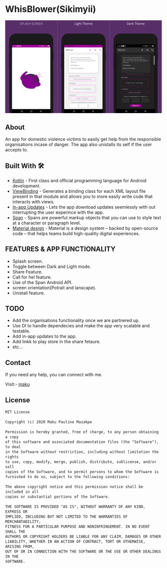 # WhisBlower(Sikimyii)
![](media/media.png)
## About
 An app for domestic violence victims to easily get help from the responsible organisations incase of danger. The app also unistalls its self if the user accepts to.

## Built With 🛠
- [Kotlin](https://kotlinlang.org/) - First class and official programming language for Android development.
- [ViewBinding](https://developer.android.com/topic/libraries/view-binding) - Generates a binding class for each XML layout file present in that module and allows you to more easily write code that interacts with views.
- [In-app Updates](https://developer.android.com/guide/playcore/in-app-updates) - Lets the app download updates seemlessly with out interrupting the user experince with the app.
- [Span](https://developer.android.com/guide/topics/text/spans) - Spans are powerful markup objects that you can use to style text at a character or paragraph level.
- [Material design](https://material.io/collections/developer-tutorials/#android-java) - Material is a design system – backed by open-source code – that helps teams build high-quality digital experiences.

## FEATURES & APP FUNCTIONALITY
- Splash screen.
- Toggle between Dark and Light mode.
- Share Feature.
- Call for hel feature.
- Use of the Span Android API.
- screen orientation(Potrait and lanscape).
- Unistall feature.

## TODO
- Add the organisations functionality once we are partnered up.
- Use DI to handle dependecies and make the app very scalable and testable.
- Add in-app updates to the app.
- Add linkk to play store in the share fetaure.
- etc...

## Contact
If you need any help, you can connect with me.

Visit:- [maku](https://www.linkedin.com/in/maku-mazakpe-700a3a165/)

## License
```
MIT License

Copyright (c) 2020 Maku Pauline Mazakpe

Permission is hereby granted, free of charge, to any person obtaining a copy
of this software and associated documentation files (the "Software"), to deal
in the Software without restriction, including without limitation the rights
to use, copy, modify, merge, publish, distribute, sublicense, and/or sell
copies of the Software, and to permit persons to whom the Software is
furnished to do so, subject to the following conditions:

The above copyright notice and this permission notice shall be included in all
copies or substantial portions of the Software.

THE SOFTWARE IS PROVIDED "AS IS", WITHOUT WARRANTY OF ANY KIND, EXPRESS OR
IMPLIED, INCLUDING BUT NOT LIMITED TO THE WARRANTIES OF MERCHANTABILITY,
FITNESS FOR A PARTICULAR PURPOSE AND NONINFRINGEMENT. IN NO EVENT SHALL THE
AUTHORS OR COPYRIGHT HOLDERS BE LIABLE FOR ANY CLAIM, DAMAGES OR OTHER
LIABILITY, WHETHER IN AN ACTION OF CONTRACT, TORT OR OTHERWISE, ARISING FROM,
OUT OF OR IN CONNECTION WITH THE SOFTWARE OR THE USE OR OTHER DEALINGS IN THE
SOFTWARE.
```